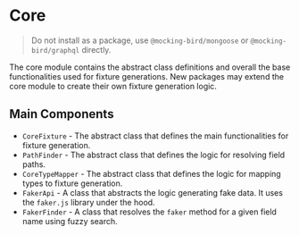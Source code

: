 # Core

> Do not install as a package, use `@mocking-bird/mongoose` or `@mocking-bird/graphql` directly.

The core module contains the abstract class definitions and overall the base functionalities used for fixture
generations. New packages may extend the core module to create their own fixture generation logic.

## Main Components

- `CoreFixture` - The abstract class that defines the main functionalities for fixture generation.
- `PathFinder` - The abstract class that defines the logic for resolving field paths.
- `CoreTypeMapper` - The abstract class that defines the logic for mapping types to fixture generation.
- `FakerApi` - A class that abstracts the logic generating fake data. It uses the `faker.js` library under the hood.
- `FakerFinder` - A class that resolves the `faker` method for a given field name using fuzzy search.
